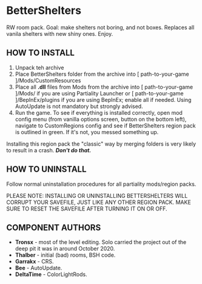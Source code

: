 # BetterShelters
RW room pack. Goal: make shelters not boring, and not boxes. Replaces all vanila shelters with new shiny ones. Enjoy.

## HOW TO INSTALL

1) Unpack teh archive
2) Place BetterShelters folder from the archive into [ path-to-your-game ]/Mods/CustomResources
3) Place all **.dll** files from Mods from the archive into [ path-to-your-game ]/Mods/ if you are using Partiality Launcher or [ path-to-your-game ]/BepInEx/plugins if you are using BepInEx; enable all if needed. Using AutoUpdate is not mandatory but strongly advised.
4) Run the game. To see if everything is installed correctly, open mod config menu (from vanilla options screen, button on the bottom left), navigate to CustomRegions config and see if BetterShelters region pack is outlined in green. If it's not, you messed something up.

Installing this region pack the "classic" way by merging folders is very likely to result in a crash. ***Don't do that.***

## HOW TO UNINSTALL
Follow normal uninstallation procedures for all partiality mods/region packs.

PLEASE NOTE: INSTALLING OR UNINSTALLING BETTERSHELTERS WILL CORRUPT YOUR SAVEFILE, JUST LIKE ANY OTHER REGION PACK. MAKE SURE TO RESET THE SAVEFILE AFTER TURNING IT ON OR OFF.

## COMPONENT AUTHORS
* **Tronsx** - most of the level editing. Solo carried the project out of the deep pit it was in around October 2020.
* **Thalber** - initial (bad) rooms, BSH code.
* **Garrakx** - CRS.
* **Bee** - AutoUpdate.
* **DeltaTime** - ColorLightRods.
